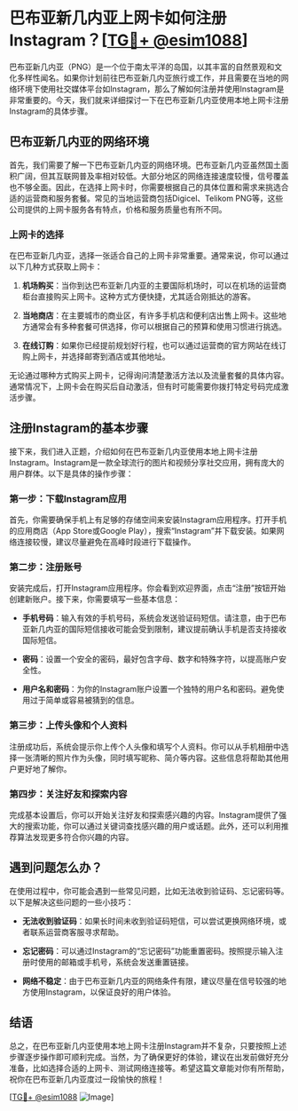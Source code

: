 # 巴布亚新几内亚上网卡如何注册Instagram？[[TG💪+ @esim1088](https://t.me/s/esim1088)]

巴布亚新几内亚（PNG）是一个位于南太平洋的岛国，以其丰富的自然景观和文化多样性闻名。如果你计划前往巴布亚新几内亚旅行或工作，并且需要在当地的网络环境下使用社交媒体平台如Instagram，那么了解如何注册并使用Instagram是非常重要的。今天，我们就来详细探讨一下在巴布亚新几内亚使用本地上网卡注册Instagram的具体步骤。

## 巴布亚新几内亚的网络环境

首先，我们需要了解一下巴布亚新几内亚的网络环境。巴布亚新几内亚虽然国土面积广阔，但其互联网普及率相对较低。大部分地区的网络连接速度较慢，信号覆盖也不够全面。因此，在选择上网卡时，你需要根据自己的具体位置和需求来挑选合适的运营商和服务套餐。常见的当地运营商包括Digicel、Telikom PNG等，这些公司提供的上网卡服务各有特点，价格和服务质量也有所不同。

### 上网卡的选择

在巴布亚新几内亚，选择一张适合自己的上网卡非常重要。通常来说，你可以通过以下几种方式获取上网卡：

1. **机场购买**：当你到达巴布亚新几内亚的主要国际机场时，可以在机场的运营商柜台直接购买上网卡。这种方式方便快捷，尤其适合刚抵达的游客。
   
2. **当地商店**：在主要城市的商业区，有许多手机店和便利店出售上网卡。这些地方通常会有多种套餐可供选择，你可以根据自己的预算和使用习惯进行挑选。

3. **在线订购**：如果你已经提前规划好行程，也可以通过运营商的官方网站在线订购上网卡，并选择邮寄到酒店或其他地址。

无论通过哪种方式购买上网卡，记得询问清楚激活方法以及流量套餐的具体内容。通常情况下，上网卡会在购买后自动激活，但有时可能需要你拨打特定号码完成激活步骤。

## 注册Instagram的基本步骤

接下来，我们进入正题，介绍如何在巴布亚新几内亚使用本地上网卡注册Instagram。Instagram是一款全球流行的图片和视频分享社交应用，拥有庞大的用户群体。以下是具体的操作步骤：

### 第一步：下载Instagram应用

首先，你需要确保手机上有足够的存储空间来安装Instagram应用程序。打开手机的应用商店（App Store或Google Play），搜索“Instagram”并下载安装。如果网络连接较慢，建议尽量避免在高峰时段进行下载操作。

### 第二步：注册账号

安装完成后，打开Instagram应用程序。你会看到欢迎界面，点击“注册”按钮开始创建新账户。接下来，你需要填写一些基本信息：

- **手机号码**：输入有效的手机号码，系统会发送验证码短信。请注意，由于巴布亚新几内亚的国际短信接收可能会受到限制，建议提前确认手机是否支持接收国际短信。
  
- **密码**：设置一个安全的密码，最好包含字母、数字和特殊字符，以提高账户安全性。

- **用户名和密码**：为你的Instagram账户设置一个独特的用户名和密码。避免使用过于简单或容易被猜到的信息。

### 第三步：上传头像和个人资料

注册成功后，系统会提示你上传个人头像和填写个人资料。你可以从手机相册中选择一张清晰的照片作为头像，同时填写昵称、简介等内容。这些信息将帮助其他用户更好地了解你。

### 第四步：关注好友和探索内容

完成基本设置后，你可以开始关注好友和探索感兴趣的内容。Instagram提供了强大的搜索功能，你可以通过关键词查找感兴趣的用户或话题。此外，还可以利用推荐算法发现更多符合你兴趣的内容。

## 遇到问题怎么办？

在使用过程中，你可能会遇到一些常见问题，比如无法收到验证码、忘记密码等。以下是解决这些问题的一些小技巧：

- **无法收到验证码**：如果长时间未收到验证码短信，可以尝试更换网络环境，或者联系运营商客服寻求帮助。

- **忘记密码**：可以通过Instagram的“忘记密码”功能重置密码。按照提示输入注册时使用的邮箱或手机号，系统会发送重置链接。

- **网络不稳定**：由于巴布亚新几内亚的网络条件有限，建议尽量在信号较强的地方使用Instagram，以保证良好的用户体验。

## 结语

总之，在巴布亚新几内亚使用本地上网卡注册Instagram并不复杂，只要按照上述步骤逐步操作即可顺利完成。当然，为了确保更好的体验，建议在出发前做好充分准备，比如选择合适的上网卡、测试网络连接等。希望这篇文章能对你有所帮助，祝你在巴布亚新几内亚度过一段愉快的旅程！

[[TG💪+ @esim1088](https://t.me/s/esim1088) ![Image](https://i.postimg.cc/4NQfJmqS/Snipaste-2025-05-13-00-14-12.png)]
